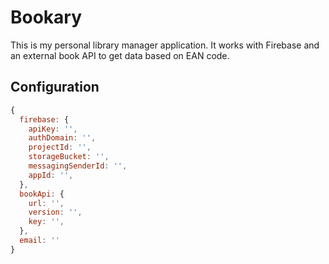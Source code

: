 # Bookary

This is my personal library manager application. It works with Firebase and an external book API to get data based on EAN code.

## Configuration
```js
{
  firebase: {
    apiKey: '',
    authDomain: '',
    projectId: '',
    storageBucket: '',
    messagingSenderId: '',
    appId: '',
  },
  bookApi: {
    url: '',
    version: '',
    key: '',
  },
  email: ''
}
```
